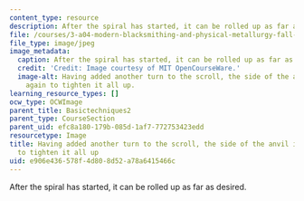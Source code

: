 ```yaml
---
content_type: resource
description: After the spiral has started, it can be rolled up as far as desired.
file: /courses/3-a04-modern-blacksmithing-and-physical-metallurgy-fall-2008/e906e436578f4d808d52a78a6415466c_035.jpg
file_type: image/jpeg
image_metadata:
  caption: After the spiral has started, it can be rolled up as far as desired.
  credit: 'Credit: Image courtesy of MIT OpenCourseWare.'
  image-alt: Having added another turn to the scroll, the side of the anvil is used
    again to tighten it all up.
learning_resource_types: []
ocw_type: OCWImage
parent_title: Basictechniques2
parent_type: CourseSection
parent_uid: efc8a180-179b-085d-1af7-772753423edd
resourcetype: Image
title: Having added another turn to the scroll, the side of the anvil is used again
  to tighten it all up
uid: e906e436-578f-4d80-8d52-a78a6415466c
---
```

After the spiral has started, it can be rolled up as far as desired.

